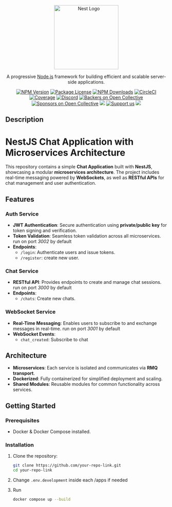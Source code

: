 <p align="center">
  <a href="http://nestjs.com/" target="blank"><img src="https://nestjs.com/img/logo-small.svg" width="200" alt="Nest Logo" /></a>
</p>

[circleci-image]: https://img.shields.io/circleci/build/github/nestjs/nest/master?token=abc123def456
[circleci-url]: https://circleci.com/gh/nestjs/nest

  <p align="center">A progressive <a href="http://nodejs.org" target="_blank">Node.js</a> framework for building efficient and scalable server-side applications.</p>
    <p align="center">
<a href="https://www.npmjs.com/~nestjscore" target="_blank"><img src="https://img.shields.io/npm/v/@nestjs/core.svg" alt="NPM Version" /></a>
<a href="https://www.npmjs.com/~nestjscore" target="_blank"><img src="https://img.shields.io/npm/l/@nestjs/core.svg" alt="Package License" /></a>
<a href="https://www.npmjs.com/~nestjscore" target="_blank"><img src="https://img.shields.io/npm/dm/@nestjs/common.svg" alt="NPM Downloads" /></a>
<a href="https://circleci.com/gh/nestjs/nest" target="_blank"><img src="https://img.shields.io/circleci/build/github/nestjs/nest/master" alt="CircleCI" /></a>
<a href="https://coveralls.io/github/nestjs/nest?branch=master" target="_blank"><img src="https://coveralls.io/repos/github/nestjs/nest/badge.svg?branch=master#9" alt="Coverage" /></a>
<a href="https://discord.gg/G7Qnnhy" target="_blank"><img src="https://img.shields.io/badge/discord-online-brightgreen.svg" alt="Discord"/></a>
<a href="https://opencollective.com/nest#backer" target="_blank"><img src="https://opencollective.com/nest/backers/badge.svg" alt="Backers on Open Collective" /></a>
<a href="https://opencollective.com/nest#sponsor" target="_blank"><img src="https://opencollective.com/nest/sponsors/badge.svg" alt="Sponsors on Open Collective" /></a>
  <a href="https://paypal.me/kamilmysliwiec" target="_blank"><img src="https://img.shields.io/badge/Donate-PayPal-ff3f59.svg"/></a>
    <a href="https://opencollective.com/nest#sponsor"  target="_blank"><img src="https://img.shields.io/badge/Support%20us-Open%20Collective-41B883.svg" alt="Support us"></a>
  <a href="https://twitter.com/nestframework" target="_blank"><img src="https://img.shields.io/twitter/follow/nestframework.svg?style=social&label=Follow"></a>
</p>
  <!--[![Backers on Open Collective](https://opencollective.com/nest/backers/badge.svg)](https://opencollective.com/nest#backer)
  [![Sponsors on Open Collective](https://opencollective.com/nest/sponsors/badge.svg)](https://opencollective.com/nest#sponsor)-->

## Description

# NestJS Chat Application with Microservices Architecture

This repository contains a simple **Chat Application** built with **NestJS**, showcasing a modular **microservices architecture**. The project includes real-time messaging powered by **WebSockets**, as well as **RESTful APIs** for chat management and user authentication.

## Features

### Auth Service

- **JWT Authentication**: Secure authentication using **private/public key** for token signing and verification.
- **Token Validation**: Seamless token validation across all microservices.
  run on port _3002_ by default
- **Endpoints**:
  - `/login`: Authenticate users and issue tokens.
  - `/register`: create new user.

### Chat Service

- **RESTful API**: Provides endpoints to create and manage chat sessions.
  run on port _3000_ by default
- **Endpoints**:
  - `/chats`: Create new chats.

### WebSocket Service

- **Real-Time Messaging**: Enables users to subscribe to and exchange messages in real-time. run on port _3001_ by default
- **WebSocket Events**:
  - `chat_created`: Subscribe to chat

## Architecture

- **Microservices**: Each service is isolated and communicates via **RMQ transport**.
- **Dockerized**: Fully containerized for simplified deployment and scaling.
- **Shared Modules**: Reusable modules for common functionality across services.

## Getting Started

### Prerequisites

- Docker & Docker Compose installed.

### Installation

1. Clone the repository:
   ```bash
   git clone https://github.com/your-repo-link.git
   cd your-repo-link
   ```
2. Change `.env.development` inside each /apps if needed

3. Run
   ```bash
   docker compose up --build
   ```
